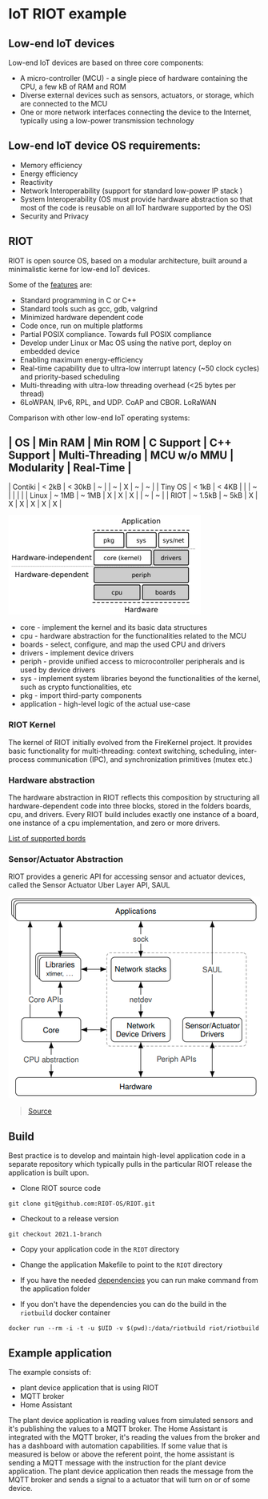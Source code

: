 # IoT RIOT example

## Low-end IoT devices

Low-end IoT devices are based on three core components:
- A micro-controller (MCU) - a single piece of hardware containing the CPU, a few kB of RAM and ROM
- Diverse external devices such as sensors, actuators, or storage, which are connected to the MCU
- One or more network interfaces connecting the device to the Internet, typically using a low-power transmission technology

## Low-end IoT device OS requirements:
- Memory efficiency
- Energy efficiency
- Reactivity
- Network Interoperability (support for standard low-power IP stack )
- System Interoperability (OS must provide hardware abstraction so that most of the code is reusable on all IoT hardware supported by the OS)
- Security and Privacy

## RIOT

RIOT is open source OS, based on a modular architecture, built around a minimalistic kerne for low-end IoT devices. 

Some of the [features](http://riot-os.org/#features) are:
- Standard programming in C or C++
- Standard tools such as gcc, gdb, valgrind
- Minimized hardware dependent code
- Code once, run on multiple platforms 
- Partial POSIX compliance. Towards full POSIX compliance
- Develop under Linux or Mac OS using the native port, deploy on embedded device
- Enabling maximum energy-efficiency
- Real-time capability due to ultra-low interrupt latency (~50 clock cycles) and priority-based scheduling
- Multi-threading with ultra-low threading overhead (<25 bytes per thread)
- 6LoWPAN, IPv6, RPL, and UDP. CoAP and CBOR. LoRaWAN

Comparison with other low-end IoT operating systems:

| OS | Min RAM | Min ROM | C Support | C++ Support | Multi-Threading | MCU w/o MMU | Modularity | Real-Time |
---------
| Contiki | < 2kB | < 30kB | ~ |  | ~ | X | ~ | ~ |
| Tiny OS | < 1kB | < 4KB |  |  | ~ |  |  |  |
| Linux | ~ 1MB | ~ 1MB | X | X | X |  | ~ | ~ |
| RIOT | ~ 1.5kB | ~ 5kB | X | X | X | X | X | X |


![RIOT structure](docs/RIOT-structure.png)

- core - implement the kernel and its basic data structures
- cpu - hardware abstraction for the functionalities related to the MCU
- boards - select, configure, and map the used CPU and drivers
- drivers - implement device drivers
- periph - provide unified access to microcontroller peripherals and is used by device drivers
- sys - implement system libraries beyond the functionalities of the kernel, such as crypto functionalities, etc
- pkg - import third-party components
- application -  high-level logic of the actual use-case

### RIOT Kernel
The kernel of RIOT initially evolved from the FireKernel project. It provides basic functionality for multi-threading: context switching, scheduling, inter-process communication (IPC), and synchronization primitives (mutex etc.)

### Hardware abstraction
The hardware abstraction in RIOT reflects this composition by structuring all hardware-dependent code into three blocks, stored in the folders boards, cpu, and drivers.
Every RIOT build includes exactly one instance of a board, one instance of a cpu implementation, and zero or more drivers.

[List of supported bords](https://github.com/RIOT-OS/RIOT/tree/master/boards)

### Sensor/Actuator Abstraction

RIOT provides a generic API for accessing sensor and actuator devices, called the Sensor Actuator Uber Layer API, SAUL

![Programming API](docs/RIOT-api.png)

> [Source](https://riot-os.org/docs/riot-ieeeiotjournal-2018.pdf)



## Build
Best practice is to develop and maintain high-level application code in a separate repository which typically pulls in the particular RIOT release the application is built upon.

- Clone RIOT source code
```
git clone git@github.com:RIOT-OS/RIOT.git
```

- Checkout to a release version
```
git checkout 2021.1-branch
```

- Copy your application code in the `RIOT` directory

- Change the application Makefile to point to the `RIOT` directory

- If you have the needed [dependencies](https://github.com/RIOT-OS/RIOT/wiki/Creating-your-first-RIOT-project) you can run make command from the application folder

- If you don't have the dependencies you can do the build in the `riotbuild` docker container
```
docker run --rm -i -t -u $UID -v $(pwd):/data/riotbuild riot/riotbuild
```

## Example application
The example consists of:
-  plant device application that is using RIOT
- MQTT broker
- Home Assistant

The plant device application is reading values from simulated sensors and it's publishing the values to a MQTT broker.
The Home Assistant is integrated with the MQTT broker, it's reading the values from the broker and has a dashboard with automation capabilities.
If some value that is measured is below or above the referent point, the home assistant is sending a MQTT message with the instruction for the plant device application. 
The plant device application then reads the message from the MQTT broker and sends a signal to a actuator that will turn on or of some device.
